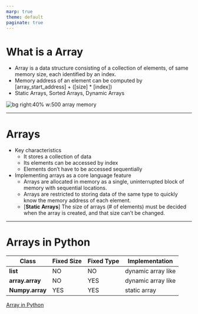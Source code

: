 ```yaml
---
marp: true
theme: default
paginate: true
---
```

# What is a Array
- Array is a data structure consisting of a collection of elements, of same memory size, each identified by an index. 
- Memory address of an element can be computed by 
  [array_start_address] + ([size] * [index])
- Static Arrays, Sorted Arrays, Dynamic Arrays

![bg right:40% w:500 array memory](../Lecture-Data-Structure/restricted/array_memory_address.png)

---
# Arrays
- Key characteristics
  - It stores a collection of data
  - Its elements can be accessed by index
  - Elements don’t have to be accessed sequentially
- Implementing arrays as a core language feature
  - Arrays are allocated in memory as a single, uninterrupted block of memory with
sequential locations.
  - Arrays are restricted to storing data of the same type to quickly know the memory address of each element.
  - [**Static Arrays**] The size of arrays (# of elements) must be decided when the array is created, and that size can’t be changed.

---
# Arrays in Python

Class          |Fixed Size|Fixed Type|Implementation
---------------|----------|-----------------|--------------
**list**       |NO    |NO               |dynamic array like
**array.array**|NO    |YES              |dynamic array like
**Numpy.array**|YES   |YES              |static array

[Array in Python](../Lecture-Data-Structure/code/grokking_ds/ch02_array_in_python.py)